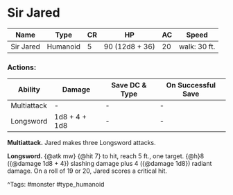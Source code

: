 # Sir Jared

| Name | Type | CR | HP | AC | Speed |
|------|------|----|----|----|-------|
| Sir Jared | Humanoid | 5 | 90 (12d8 + 36) | 20 | walk: 30 ft. |

### Actions:

| Ability | Damage | Save DC & Type | On Successful Save |
|---------|--------|----------------|--------------------|
| Multiattack | - | - | - |
| Longsword | 1d8 + 4 + 1d8 | - | - |


**Multiattack.** Jared makes three Longsword attacks.

**Longsword.** {@atk mw} {@hit 7} to hit, reach 5 ft., one target. {@h}8 ({@damage 1d8 + 4}) slashing damage plus 4 ({@damage 1d8}) radiant damage. On a roll of 19 or 20, Jared scores a critical hit.

^Tags: #monster #type_humanoid